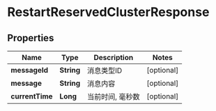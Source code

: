 
# RestartReservedClusterResponse

## Properties
Name | Type | Description | Notes
------------ | ------------- | ------------- | -------------
**messageId** | **String** | 消息类型ID |  [optional]
**message** | **String** | 消息内容 |  [optional]
**currentTime** | **Long** | 当前时间, 毫秒数 |  [optional]



